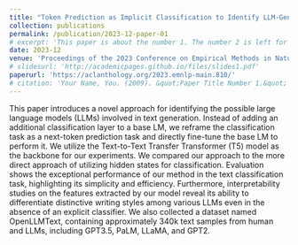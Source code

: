 ```yaml
---
title: "Token Prediction as Implicit Classification to Identify LLM-Generated Text"
collection: publications
permalink: /publication/2023-12-paper-01
# excerpt: 'This paper is about the number 1. The number 2 is left for future work.'
date: 2023-12
venue: 'Proceedings of the 2023 Conference on Empirical Methods in Natural Language Processing'
# slidesurl: 'http://academicpages.github.io/files/slides1.pdf'
paperurl: 'https://aclanthology.org/2023.emnlp-main.810/'
# citation: 'Your Name, You. (2009). &quot;Paper Title Number 1.&quot; <i>Journal 1</i>. 1(1).'
---
```


This paper introduces a novel approach for identifying the possible large language models (LLMs) involved in text generation. Instead of adding an additional classification layer to a base LM, we reframe the classification task as a next-token prediction task and directly fine-tune the base LM to perform it. We utilize the Text-to-Text Transfer Transformer (T5) model as the backbone for our experiments. We compared our approach to the more direct approach of utilizing hidden states for classification. Evaluation shows the exceptional performance of our method in the text classification task, highlighting its simplicity and efficiency. Furthermore, interpretability studies on the features extracted by our model reveal its ability to differentiate distinctive writing styles among various LLMs even in the absence of an explicit classifier. We also collected a dataset named OpenLLMText, containing approximately 340k text samples from human and LLMs, including GPT3.5, PaLM, LLaMA, and GPT2.